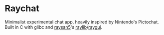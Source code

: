 # Raychat

Minimalist experimental chat app, heavily inspired by Nintendo's Pictochat. Built in C with glibc and [raysan5](https://github.com/raysan5)'s [raylib](https://github.com/raysan5/raylib)/[raygui](https://github.com/raysan5/raygui).